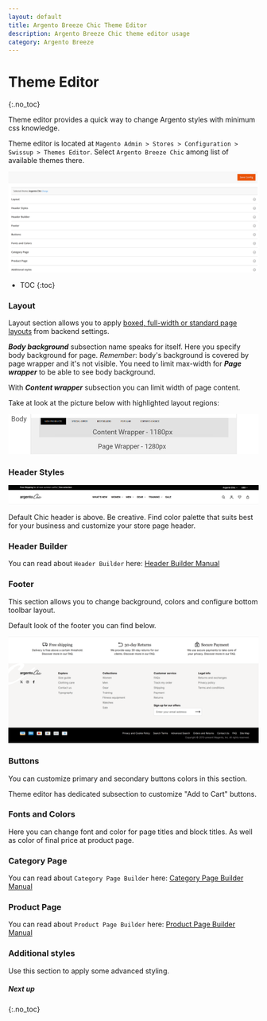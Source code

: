 ```yaml
---
layout: default
title: Argento Breeze Chic Theme Editor
description: Argento Breeze Chic theme editor usage
category: Argento Breeze
---
```


# Theme Editor
{:.no_toc}

Theme editor provides a quick way to change Argento styles with minimum css
knowledge.

Theme editor is located at
`Magento Admin > Stores > Configuration > Swissup > Themes Editor`. Select `Argento Breeze Chic` among list of available themes there.

![Argento Theme Editor Config](/images/m2/argento/chic/theme-editor/config.png)

* TOC
{:toc}

### Layout

Layout section allows you to apply [boxed, full-width or standard page layouts](/m2/argento/customization/boxed-full-width-and-standard-layout-types/) from backend settings.

***Body background*** subsection name speaks for itself. Here you specify body background for page. *Remember*: body's background is covered by page wrapper and it's not visible. You need to limit max-width for ***Page wrapper*** to be able to see body background.

With ***Content wrapper*** subsection you can limit width of page content.

Take at look at the picture below with highlighted layout regions:

![Argento Layout Structure](/images/m2/argento/pure2/theme-editor/layout.png)

### Header Styles

![Argento Chic Header](/images/m2/argento/chic/header/header.png)

Default Chic header is above. Be creative. Find color palette that suits best for your business and customize your store page header.

### Header Builder

You can read about `Header Builder` here: [Header Builder Manual](/m2/argento/customization/theme-editor/#header-builder)

### Footer

This section allows you to change background, colors and configure bottom toolbar layout.

Default look of the footer you can find below.

![Argento Chic Footer](/images/m2/argento/chic/footer/footer.png)

### Buttons

You can customize primary and secondary buttons colors in this section.

Theme editor has dedicated subsection to customize "Add to Cart" buttons.

### Fonts and Colors

Here you can change font and color for page titles and block titles. As well as color of final price at product page.

### Category Page

You can read about `Category Page Builder` here: [Category Page Builder Manual](/m2/argento/customization/theme-editor/#category-page-builder)

### Product Page

You can read about `Product Page Builder` here: [Product Page Builder Manual](/m2/argento/customization/theme-editor/#product-page-builder)

### Additional styles

Use this section to apply some advanced styling.

##### Next up
{:.no_toc}

<!--  -  [Custom css file](/m2/argento/customization/custom-css/)
 -  [Create Argento based custom theme](/m2/argento/customization/custom-theme/)
 -  [Page structure manuals](/m2/argento/chic/page-structure/)
    -  [Homepage](/m2/argento/chic/page-structure/homepage/)
    -  [Product page](/m2/argento/chic/page-structure/product-page/) -->
